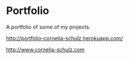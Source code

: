 # Portfolio

A portfolio of some of my projects. 


http://portfolio-cornelia-schulz.herokuapp.com/ 


http://www.cornelia-schulz.com
